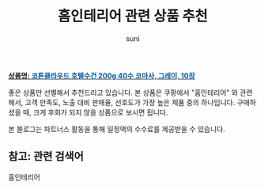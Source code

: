 ﻿---
layout: post
title:  "홈인테리어 관련 상품 추천" 
author: suni
categories: [ 선물 ]
tags: []
image: https://static.coupangcdn.com/image/retail/images/75127176213018-0369195a-3d58-49d9-b11f-3d5aa22ce776.jpg 
description: "쿠팡에서 관련 상품으로 가장 고객 선호도가 높은 제품 중 하나입니다."
---
<a href="https://link.coupang.com/re/AFFSDP?lptag=AF5011742&pageKey=48154062&itemId=292910389&vendorItemId=3720038977&traceid=V0-113-76656b58493ee99b"><b>상품명: <font color='#01579B'>코튼클라우드 호텔수건 200g 40수 코마사, 그레이, 10장</font></b></a>

좋은 상품만 선별해서 추천드리고 있습니다.
본 상품은 쿠팡에서 "홈인테리어" 와 관련해서, 고객 만족도, 노출 대비 판매율, 선호도가 가장 높은 제품 중의 하나입니다.
구매하셨을 때, 크게 후회가 되지 않을 상품으로 보시면 됩니다. 

본 블로그는 파트너스 활동을 통해 일정액의 수수료를 제공받을 수 있습니다.

## 참고: 관련 검색어    
홈인테리어